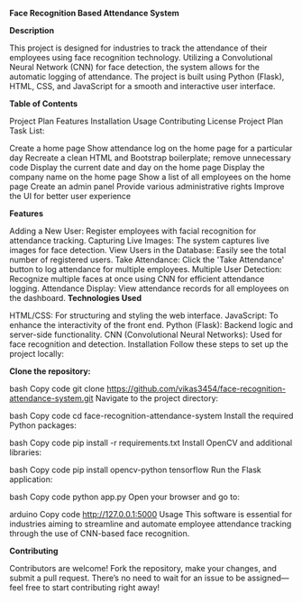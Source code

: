**Face Recognition Based Attendance System**

**Description**

This project is designed for industries to track the attendance of their employees using face recognition technology. Utilizing a Convolutional Neural Network (CNN) for face detection, the system allows for the automatic logging of attendance. The project is built using Python (Flask), HTML, CSS, and JavaScript for a smooth and interactive user interface.

**Table of Contents**

Project Plan
Features
Installation
Usage
Contributing
License
Project Plan
Task List:

Create a home page
Show attendance log on the home page for a particular day
Recreate a clean HTML and Bootstrap boilerplate; remove unnecessary code
Display the current date and day on the home page
Display the company name on the home page
Show a list of all employees on the home page
Create an admin panel
Provide various administrative rights
Improve the UI for better user experience

**Features**

Adding a New User: Register employees with facial recognition for attendance tracking.
Capturing Live Images: The system captures live images for face detection.
View Users in the Database: Easily see the total number of registered users.
Take Attendance: Click the 'Take Attendance' button to log attendance for multiple employees.
Multiple User Detection: Recognize multiple faces at once using CNN for efficient attendance logging.
Attendance Display: View attendance records for all employees on the dashboard.
**Technologies Used**

HTML/CSS: For structuring and styling the web interface.
JavaScript: To enhance the interactivity of the front end.
Python (Flask): Backend logic and server-side functionality.
CNN (Convolutional Neural Networks): Used for face recognition and detection.
Installation
Follow these steps to set up the project locally:

**Clone the repository:**


bash
Copy code
git clone https://github.com/vikas3454/face-recognition-attendance-system.git
Navigate to the project directory:

bash
Copy code
cd face-recognition-attendance-system
Install the required Python packages:

bash
Copy code
pip install -r requirements.txt
Install OpenCV and additional libraries:

bash
Copy code
pip install opencv-python tensorflow
Run the Flask application:

bash
Copy code
python app.py
Open your browser and go to:

arduino
Copy code
http://127.0.0.1:5000
Usage
This software is essential for industries aiming to streamline and automate employee attendance tracking through the use of CNN-based face recognition.

**Contributing**

Contributors are welcome! Fork the repository, make your changes, and submit a pull request. There’s no need to wait for an issue to be assigned—feel free to start contributing right away!
